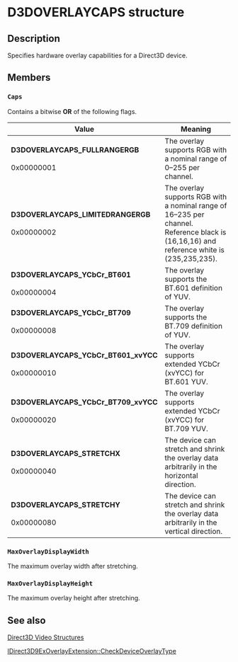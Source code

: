 # D3DOVERLAYCAPS structure

## Description

Specifies hardware overlay capabilities for a Direct3D device.

## Members

### `Caps`

Contains a bitwise **OR** of the following flags.

| Value | Meaning |
| --- | --- |
| **D3DOVERLAYCAPS_FULLRANGERGB**<br><br>0x00000001 | The overlay supports RGB with a nominal range of 0–255 per channel. |
| **D3DOVERLAYCAPS_LIMITEDRANGERGB**<br><br>0x00000002 | The overlay supports RGB with a nominal range of 16–235 per channel. Reference black is (16,16,16) and reference white is (235,235,235). |
| **D3DOVERLAYCAPS_YCbCr_BT601**<br><br>0x00000004 | The overlay supports the BT.601 definition of YUV. |
| **D3DOVERLAYCAPS_YCbCr_BT709**<br><br>0x00000008 | The overlay supports the BT.709 definition of YUV. |
| **D3DOVERLAYCAPS_YCbCr_BT601_xvYCC**<br><br>0x00000010 | The overlay supports extended YCbCr (xvYCC) for BT.601 YUV. |
| **D3DOVERLAYCAPS_YCbCr_BT709_xvYCC**<br><br>0x00000020 | The overlay supports extended YCbCr (xvYCC) for BT.709 YUV. |
| **D3DOVERLAYCAPS_STRETCHX**<br><br>0x00000040 | The device can stretch and shrink the overlay data arbitrarily in the horizontal direction. |
| **D3DOVERLAYCAPS_STRETCHY**<br><br>0x00000080 | The device can stretch and shrink the overlay data arbitrarily in the vertical direction. |

### `MaxOverlayDisplayWidth`

The maximum overlay width after stretching.

### `MaxOverlayDisplayHeight`

The maximum overlay height after stretching.

## See also

[Direct3D Video Structures](https://learn.microsoft.com/windows/desktop/medfound/direct3d-video-structures)

[IDirect3D9ExOverlayExtension::CheckDeviceOverlayType](https://learn.microsoft.com/windows/desktop/api/d3d9/nf-d3d9-idirect3d9exoverlayextension-checkdeviceoverlaytype)